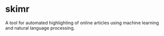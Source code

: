 # skimr

A tool for automated highlighting of online articles using machine learning and natural language processing.
